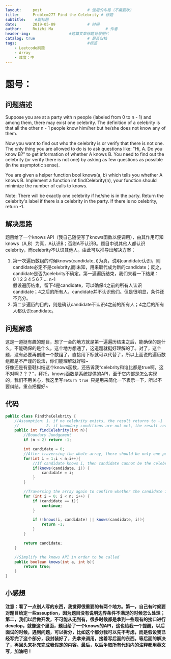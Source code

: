 ```yaml
---
layout:     post   				    # 使用的布局（不需要改）
title:      Problem277 Find the Celebrity # 标题 
subtitle:    #副标题
date:       2019-05-09				# 时间
author:     Ruizhi Ma 						# 作者
header-img:              	#这篇文章标题背景图片
catalog: true 						# 是否归档
tags:								#标签
    - Leetcode刷题
    - Array
    - 难度：中
---
```


# 题号：
## 问题描述
Suppose you are at a party with n people (labeled from 0 to n - 1) and among them, there may exist one celebrity. The definition of a celebrity is that all the other n - 1 people know him/her but he/she does not know any of them.

Now you want to find out who the celebrity is or verify that there is not one. The only thing you are allowed to do is to ask questions like: "Hi, A. Do you know B?" to get information of whether A knows B. You need to find out the celebrity (or verify there is not one) by asking as few questions as possible (in the asymptotic sense).

You are given a helper function bool knows(a, b) which tells you whether A knows B. Implement a function int findCelebrity(n), your function should minimize the number of calls to knows.

Note: There will be exactly one celebrity if he/she is in the party. Return the celebrity's label if there is a celebrity in the party. If there is no celebrity, return -1.

## 解决思路
题目给了一个knows API（我自己随便写了knows函数以便调用），由其作用可知knows（A,B）为真，A认识B；否则A不认识B。题目中说其他人都认识celebrity，而celebrity不认识其他人。由此可以推导出解决方案：  
1. 第一次遍历数组的时候knows(candidate, i)为真，说明candidate认识i，则candidate必定不是celebrity,而i未知，用来取代成为新的candidate；反之，candidate是否为celebrity不确定。第一遍遍历结束，我们来看一下结果：  
0 1 2 3 4 5 6 7 ... n-1  
假设遍历结束，留下4是candidate，可以确保4之前的所有人认识candidate；4之后的所有人，candidate并不认识他们。但是很明显，条件还不充分。
2. 第二步遍历的目的，则是确认candidate不认识4之前的所有人；4之后的所有人都认识candidate。

## 问题解惑
这是一道挺有趣的题目，想了一会的地方就是第一遍遍历结束之后，能确保的是什么，不能确保的是什么。这个地方想通了，这道题就挺好理解的了。对了，这个题，没有必要再创建一个数组了，直接用下标就可以代替了，所以上面说的遍历数组都是不严谨的说法，你们能理解就好啦~  
好像还是有童鞋纠结这个knows函数，还告诉我“celebrity和谁比都是true啊，这不对啊？？？”，拜托，knows函数是系统提供的API，至于它内部是怎么实现的，我们不用关心，我这里写```return true ```只是用来简化一下表示一下，所以不要纠结，重点把握好~

## 代码
```java
public class FindtheCelebrity {
    //Assumption: 1. if no celebrity exists, the result returns to -1
    //            2. if boundary conditions are not met, the result returns to -1
    public int findCelebrity(int n){
        //Boundary Jundgement
        if (n < 2) return -1;

        int candidate = 0;
        //After traversing the whole array, there should be only one person who may or may not be the celebrity left.
        for(int i = 1;i < n;i++){
            //If candidate knows i, then candidate cannot be the celebrity. So, i replace the initial candidate to be the new candidate.
            if(knows(candidate, i)) {
                candidate = i;
            }
        }

        //Traversing the array again to confirm whether the candidate is the celebrity or not.
        for (int i = 0; i < n; i++) {
            if (candidate == i){
                continue;
            }

            if (!knows(i, candidate) || knows(candidate, i)){
                return -1;
            }
        }

        return candidate;
    }

    //Simplify the knows API in order to be called
    public boolean knows(int a, int b){
        return true;
    }
}
```

## 小感想
**注意：看了一点别人写的东西，我觉得很重要的有两个地方。第一，自己有时候要对题目给定一些assuption，因为题目没有说明边界条件不满足的时候怎么处理；第二，我们以后做开发，不可能从无到有，很多时候都是拿到一些现有的接口进行develop，就像这个里面，题目给了一个knows的API，这也给我一个提醒，以后面试的时候，遇到问题，可以拆分，比如这个部分我可以先不考虑，而是假设我已经写完了这个部分，我封装好了，先拿来调用，接着写后面的东西。等后面的解决了，再回头来补充完成我假定的内容。最后，以后争取所有代码内的注释都用英文写，加油吧！**